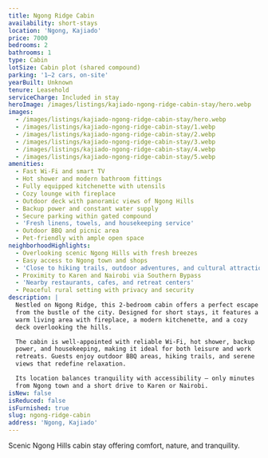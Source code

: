 ```yaml
---
title: Ngong Ridge Cabin
availability: short-stays
location: 'Ngong, Kajiado'
price: 7000
bedrooms: 2
bathrooms: 1
type: Cabin
lotSize: Cabin plot (shared compound)
parking: '1–2 cars, on-site'
yearBuilt: Unknown
tenure: Leasehold
serviceCharge: Included in stay
heroImage: /images/listings/kajiado-ngong-ridge-cabin-stay/hero.webp
images:
  - /images/listings/kajiado-ngong-ridge-cabin-stay/hero.webp
  - /images/listings/kajiado-ngong-ridge-cabin-stay/1.webp
  - /images/listings/kajiado-ngong-ridge-cabin-stay/2.webp
  - /images/listings/kajiado-ngong-ridge-cabin-stay/3.webp
  - /images/listings/kajiado-ngong-ridge-cabin-stay/4.webp
  - /images/listings/kajiado-ngong-ridge-cabin-stay/5.webp
amenities:
  - Fast Wi-Fi and smart TV
  - Hot shower and modern bathroom fittings
  - Fully equipped kitchenette with utensils
  - Cozy lounge with fireplace
  - Outdoor deck with panoramic views of Ngong Hills
  - Backup power and constant water supply
  - Secure parking within gated compound
  - 'Fresh linens, towels, and housekeeping service'
  - Outdoor BBQ and picnic area
  - Pet-friendly with ample open space
neighborhoodHighlights:
  - Overlooking scenic Ngong Hills with fresh breezes
  - Easy access to Ngong town and shops
  - 'Close to hiking trails, outdoor adventures, and cultural attractions'
  - Proximity to Karen and Nairobi via Southern Bypass
  - 'Nearby restaurants, cafes, and retreat centers'
  - Peaceful rural setting with privacy and security
description: |
  Nestled on Ngong Ridge, this 2-bedroom cabin offers a perfect escape 
  from the bustle of the city. Designed for short stays, it features a 
  warm living area with fireplace, a modern kitchenette, and a cozy 
  deck overlooking the hills.  

  The cabin is well-appointed with reliable Wi-Fi, hot shower, backup 
  power, and housekeeping, making it ideal for both leisure and work 
  retreats. Guests enjoy outdoor BBQ areas, hiking trails, and serene 
  views that redefine relaxation.  

  Its location balances tranquility with accessibility — only minutes 
  from Ngong town and a short drive to Karen or Nairobi.
isNew: false
isReduced: false
isFurnished: true
slug: ngong-ridge-cabin
address: 'Ngong, Kajiado'
---
```

Scenic Ngong Hills cabin stay offering comfort, nature, and tranquility.
